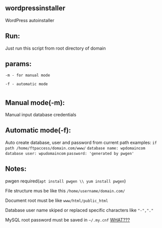 ## wordpressinstaller
WordPress autoinstaller

## Run: 

Just run this script from root directory of domain

## params:
`-m - for manual mode`

`-f - automatic mode`

#
## Manual mode(-m):
Manual input database credentials
## Automatic mode(-f):
Auto create database, user and password from current path
examples:
`if path /home/ftpaccess/domain.com/www/`
`database name: wpdomaincom`
`database user: wpudomaincom`
`password: 'generated by pwgen'`

## Notes: 

pwgen required(`apt install pwgen \\ yum install pwgen`)

File structure mus be like this `/home/username/domain.com/`

Document root must be like `www/html/public_html`

Database user name skiped or replaced specific characters like `"-","."`

MySQL root password must be saved in `~/.my.cnf` [WHAT???](https://stackoverflow.com/questions/16299603/mysql-utilities-my-cnf-option-file)
